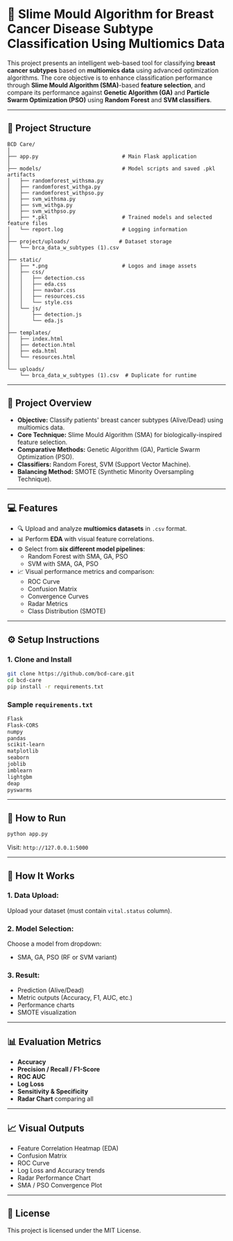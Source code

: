 # 🧠 Slime Mould Algorithm for Breast Cancer Disease Subtype Classification Using Multiomics Data

This project presents an intelligent web-based tool for classifying **breast cancer subtypes** based on **multiomics data** using advanced optimization algorithms. The core objective is to enhance classification performance through **Slime Mould Algorithm (SMA)**-based **feature selection**, and compare its performance against **Genetic Algorithm (GA)** and **Particle Swarm Optimization (PSO)** using **Random Forest** and **SVM classifiers**.

---

## 📁 Project Structure

```
BCD Care/
│
├── app.py                           # Main Flask application
│
├── models/                          # Model scripts and saved .pkl artifacts
│   ├── randomforest_withsma.py
│   ├── randomforest_withga.py
│   ├── randomforest_withpso.py
│   ├── svm_withsma.py
│   ├── svm_withga.py
│   ├── svm_withpso.py
│   ├── *.pkl                        # Trained models and selected feature files
│   └── report.log                   # Logging information
│
├── project/uploads/                # Dataset storage
│   └── brca_data_w_subtypes (1).csv
│
├── static/
│   ├── *.png                        # Logos and image assets
│   ├── css/
│   │   ├── detection.css
│   │   ├── eda.css
│   │   ├── navbar.css
│   │   ├── resources.css
│   │   └── style.css
│   └── js/
│       ├── detection.js
│       └── eda.js
│
├── templates/
│   ├── index.html
│   ├── detection.html
│   ├── eda.html
│   └── resources.html
│
└── uploads/
    └── brca_data_w_subtypes (1).csv  # Duplicate for runtime
```

---

## 🔬 Project Overview

- **Objective:** Classify patients' breast cancer subtypes (Alive/Dead) using multiomics data.
- **Core Technique:** Slime Mould Algorithm (SMA) for biologically-inspired feature selection.
- **Comparative Methods:** Genetic Algorithm (GA), Particle Swarm Optimization (PSO).
- **Classifiers:** Random Forest, SVM (Support Vector Machine).
- **Balancing Method:** SMOTE (Synthetic Minority Oversampling Technique).

---

## 💻 Features

- 🔍 Upload and analyze **multiomics datasets** in `.csv` format.
- 📊 Perform **EDA** with visual feature correlations.
- ⚙️ Select from **six different model pipelines**:
  - Random Forest with SMA, GA, PSO
  - SVM with SMA, GA, PSO
- 📈 Visual performance metrics and comparison:
  - ROC Curve
  - Confusion Matrix
  - Convergence Curves
  - Radar Metrics
  - Class Distribution (SMOTE)

---

## ⚙️ Setup Instructions

### 1. Clone and Install

```bash
git clone https://github.com/bcd-care.git
cd bcd-care
pip install -r requirements.txt
```

### Sample `requirements.txt`

```txt
Flask
Flask-CORS
numpy
pandas
scikit-learn
matplotlib
seaborn
joblib
imblearn
lightgbm
deap
pyswarms
```

---

## 🚀 How to Run

```bash
python app.py
```

Visit: `http://127.0.0.1:5000`

---

## 🧪 How It Works

### 1. Data Upload:
Upload your dataset (must contain `vital.status` column).

### 2. Model Selection:
Choose a model from dropdown:
- SMA, GA, PSO (RF or SVM variant)

### 3. Result:
- Prediction (Alive/Dead)
- Metric outputs (Accuracy, F1, AUC, etc.)
- Performance charts
- SMOTE visualization

---

## 📊 Evaluation Metrics

- **Accuracy**
- **Precision / Recall / F1-Score**
- **ROC AUC**
- **Log Loss**
- **Sensitivity & Specificity**
- **Radar Chart** comparing all

---

## 📈 Visual Outputs

- Feature Correlation Heatmap (EDA)
- Confusion Matrix
- ROC Curve
- Log Loss and Accuracy trends
- Radar Performance Chart
- SMA / PSO Convergence Plot

---

## 📜 License

This project is licensed under the MIT License.
